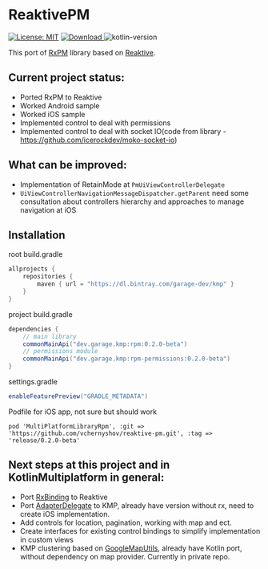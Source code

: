 # ReaktivePM
[![License: MIT](https://img.shields.io/badge/License-MIT-yellow.svg)](https://opensource.org/licenses/MIT) [ ![Download](https://api.bintray.com/packages/garage-dev/kmp/reaktive-pm/images/download.svg) ](https://bintray.com/garage-dev/kmp/reaktive-pm/_latestVersion) ![kotlin-version](https://img.shields.io/badge/kotlin-1.3.71-orange)

This port of [RxPM](https://github.com/dmdevgo/RxPM) library based on [Reaktive](https://github.com/badoo/Reaktive).

## Current project status:
- Ported RxPM to Reaktive
- Worked Android sample
- Worked iOS sample
- Implemented control to deal with permissions
- Implemented control to deal with socket IO(code from library - https://github.com/icerockdev/moko-socket-io)

## What can be improved:
- Implementation of RetainMode at ```PmUiViewControllerDelegate```
- ```UiViewControllerNavigationMessageDispatcher.getParent``` need some consultation about controllers hierarchy and approaches to manage navigation at iOS

## Installation
root build.gradle
```groovy
allprojects {
    repositories {
        maven { url = "https://dl.bintray.com/garage-dev/kmp" }
    }
}
```

project build.gradle
```groovy
dependencies {
    // main library
    commonMainApi("dev.garage.kmp:rpm:0.2.0-beta")
    // permissions module
    commonMainApi("dev.garage.kmp:rpm-permissions:0.2.0-beta")
}
```

settings.gradle
```groovy
enableFeaturePreview("GRADLE_METADATA")
```

Podfile for iOS app, not sure but should work
```
pod 'MultiPlatformLibraryRpm', :git => 'https://github.com/vchernyshov/reaktive-pm.git', :tag => 'release/0.2.0-beta'
```

## Next steps at this project and in KotlinMultiplatform in general:
- Port [RxBinding](https://github.com/JakeWharton/RxBinding) to Reaktive
- Port [AdapterDelegate](https://github.com/nullgr/app-core/tree/master/core-adapter) to KMP, already have version without rx, need to create iOS implementation.
- Add controls for location, pagination, working with map and ect.
- Create interfaces for existing control bindings to simplify implementation in custom views
- KMP clustering based on [GoogleMapUtils](https://github.com/googlemaps/android-maps-utils), already have Kotlin port, without dependency on map provider. Currently in private repo.
